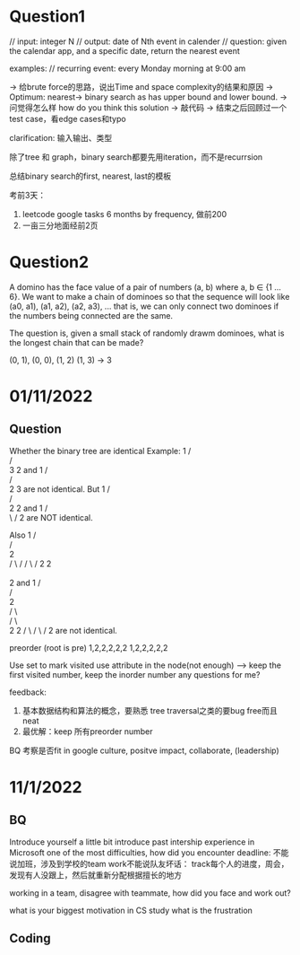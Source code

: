 # Question1

// input: integer N
// output: date of Nth event in calender
// question: given the calendar app, and a specific date, return the nearest event

examples:
// recurring event: every Monday morning at 9:00 am

-> 给brute force的思路，说出Time and space complexity的结果和原因
-> Optimum: nearest-> binary search as has upper bound and lower bound.
-> 问觉得怎么样 how do you think this solution
-> 敲代码
-> 结束之后回顾过一个test case，看edge cases和typo

clarification: 输入输出、类型

除了tree 和 graph，binary search都要先用iteration，而不是recurrsion

总结binary search的first, nearest, last的模板

考前3天：

1. leetcode google tasks 6 months by frequency, 做前200
2. 一亩三分地面经前2页

# Question2

A domino has the face value of a pair of numbers (a, b) where a, b ∈ {1 ... 6}. We want to make a chain of dominoes so that
the sequence will look like (a0, a1), (a1, a2), (a2, a3), ... that is, we can only connect two dominoes if the numbers being
connected are the same.

The question is, given a small stack of randomly drawm dominoes, what is the longest chain that can be made?

(0, 1), (0, 0), (1, 2) (1, 3) -> 3

# 01/11/2022

## Question

Whether the binary tree are identical
Example:
   1
  / \
 /   \
3     2
and
   1
  / \
 /   \
2     3
are not identical. But
   1
  / \
 /   \
2     2
and
   1
  / \
  \ /
   2
are NOT identical.

Also
      1
     /  \
    /     \
   2     \
  /  \     /
 /    \  /
2     2
 \
   \
    2
and
      1
     /  \
    /     \
   2      \
  /  \       \
 /    \       \
2     2     /
 \        /
   \    /
    2
are not identical.

preorder (root is pre)
1,2,2,2,2,2
1,2,2,2,2,2

Use set to mark visited
use attribute in the node(not enough)
--> keep the first visited number, keep the inorder number
any questions for me?

feedback:

1. 基本数据结构和算法的概念，要熟悉 tree traversal之类的要bug free而且neat
2. 最优解：keep 所有preorder number

BQ 考察是否fit in google culture, positve impact, collaborate, (leadership)

# 11/1/2022

## BQ

Introduce yourself a little bit
introduce past intership experience in Microsoft
one of the most difficulties, how did you encounter
deadline: 不能说加班，涉及到学校的team work不能说队友坏话： track每个人的进度，周会，发现有人没跟上，然后就重新分配根据擅长的地方

working in a team, disagree with teammate, how did you face and work out?

what is your biggest motivation in CS study
what is the frustration

## Coding
